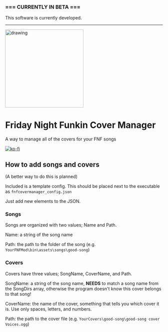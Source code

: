 ### === CURRENTLY IN BETA ===
This software is currently developed.

---

<img src="https://github.com/JohnB17/FNFCoverManager/assets/63297273/acf4c337-5074-4573-82a7-ab482e6a98a3" alt="drawing" width="250"/>

# Friday Night Funkin Cover Manager
A way to manage all of the covers for your FNF songs


[![ko-fi](https://ko-fi.com/img/githubbutton_sm.svg)](https://ko-fi.com/P5P614N5YG)

## How to add songs and covers
(A better way to do this is planned)

Included is a template config. This should be placed next to the executable as `fnfcovermanager_config.json`

Just add new elements to the JSON.


### Songs
Songs are organized with two values; Name and Path.

Name: a string of the song name

Path: the path to the folder of the song (e.g. `YourFNFMod\bin\assets\songs\good-song`)

### Covers
Covers have three values; SongName, CoverName, and Path.

SongName: a string of the song name, **NEEDS** to match a song name from the SongDirs array, otherwise the program doesn't know this cover belongs to that song!

CoverName: the name of the cover, something that tells you which cover it is. Use only spaces, letters, and numbers.

Path: the path to the cover file (e.g. `YourCovers\good-song\good-song cover Voices.ogg`)
